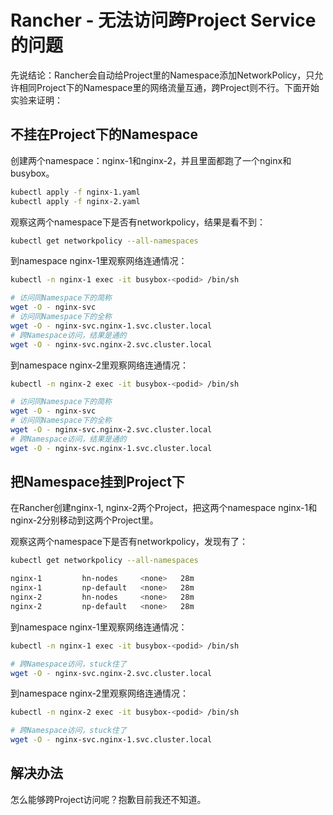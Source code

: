 # Rancher - 无法访问跨Project Service的问题

先说结论：Rancher会自动给Project里的Namespace添加NetworkPolicy，只允许相同Project下的Namespace里的网络流量互通，跨Project则不行。下面开始实验来证明：

## 不挂在Project下的Namespace

创建两个namespace：nginx-1和nginx-2，并且里面都跑了一个nginx和busybox。

```bash
kubectl apply -f nginx-1.yaml
kubectl apply -f nginx-2.yaml
```

观察这两个namespace下是否有networkpolicy，结果是看不到：

```bash
kubectl get networkpolicy --all-namespaces
```

到namespace nginx-1里观察网络连通情况：

```bash
kubectl -n nginx-1 exec -it busybox-<podid> /bin/sh

# 访问同Namespace下的简称
wget -O - nginx-svc
# 访问同Namespace下的全称
wget -O - nginx-svc.nginx-1.svc.cluster.local
# 跨Namespace访问，结果是通的
wget -O - nginx-svc.nginx-2.svc.cluster.local
```

到namespace nginx-2里观察网络连通情况：

```bash
kubectl -n nginx-2 exec -it busybox-<podid> /bin/sh

# 访问同Namespace下的简称
wget -O - nginx-svc
# 访问同Namespace下的全称
wget -O - nginx-svc.nginx-2.svc.cluster.local
# 跨Namespace访问，结果是通的
wget -O - nginx-svc.nginx-1.svc.cluster.local
```

## 把Namespace挂到Project下

在Rancher创建nginx-1, nginx-2两个Project，把这两个namespace nginx-1和nginx-2分别移动到这两个Project里。

观察这两个namespace下是否有networkpolicy，发现有了：

```bash
kubectl get networkpolicy --all-namespaces

nginx-1         hn-nodes     <none>   28m
nginx-1         np-default   <none>   28m
nginx-2         hn-nodes     <none>   28m
nginx-2         np-default   <none>   28m
```

到namespace nginx-1里观察网络连通情况：

```bash
kubectl -n nginx-1 exec -it busybox-<podid> /bin/sh

# 跨Namespace访问，stuck住了
wget -O - nginx-svc.nginx-2.svc.cluster.local
```

到namespace nginx-2里观察网络连通情况：

```bash
kubectl -n nginx-2 exec -it busybox-<podid> /bin/sh

# 跨Namespace访问，stuck住了
wget -O - nginx-svc.nginx-1.svc.cluster.local
```

## 解决办法

怎么能够跨Project访问呢？抱歉目前我还不知道。